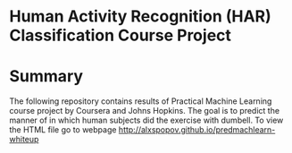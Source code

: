 Human Activity Recognition (HAR) Classification Course Project
==============================================================

# Summary
The following repository contains results of Practical Machine Learning
course project by Coursera and Johns Hopkins. The goal is to predict
the manner of in which human subjects did the exercise with dumbell.
To view the HTML file go to webpage http://alxspopov.github.io/predmachlearn-whiteup
